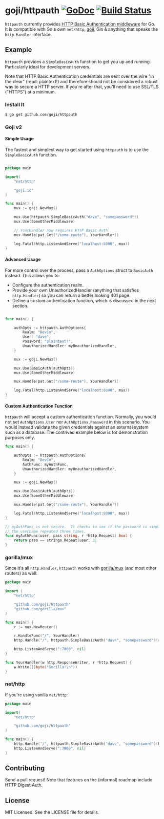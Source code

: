 # goji/httpauth [![GoDoc](https://godoc.org/github.com/goji/httpauth?status.svg)](https://godoc.org/github.com/goji/httpauth) [![Build Status](https://travis-ci.org/goji/httpauth.svg)](https://travis-ci.org/goji/httpauth)

`httpauth` currently provides [HTTP Basic Authentication middleware](http://tools.ietf.org/html/rfc2617) for Go. It is compatible with Go's own `net/http`, [goji](https://goji.io), Gin & anything that speaks the `http.Handler` interface.

## Example

`httpauth` provides a `SimpleBasicAuth` function to get you up and running. Particularly ideal for development servers.

Note that HTTP Basic Authentication credentials are sent over the wire "in the clear" (read: plaintext!) and therefore should not be considered a robust way to secure a HTTP server. If you're after that, you'll need to use SSL/TLS ("HTTPS") at a minimum.

### Install It

```sh
$ go get github.com/goji/httpauth
```

### Goji v2

#### Simple Usage

The fastest and simplest way to get started using `httpauth` is to use the
`SimpleBasicAuth` function.

```go

package main

import(
    "net/http"

    "goji.io"
)

func main() {
    mux := goji.NewMux()

    mux.Use(httpauth.SimpleBasicAuth("dave", "somepassword"))
    mux.Use(SomeOtherMiddleware)

    // YourHandler now requires HTTP Basic Auth
    mux.Handle(pat.Get("/some-route"), YourHandler))

    log.Fatal(http.ListenAndServe("localhost:8000", mux))
}
```

#### Advanced Usage

For more control over the process, pass a `AuthOptions` struct to `BasicAuth` instead. This allows you to:

* Configure the authentication realm.
* Provide your own UnauthorizedHandler (anything that satisfies `http.Handler`) so you can return a better looking 401 page.
* Define a custom authentication function, which is discussed in the next section.

```go

func main() {

    authOpts := httpauth.AuthOptions{
        Realm: "DevCo",
        User: "dave",
        Password: "plaintext!",
        UnauthorizedHandler: myUnauthorizedHandler,
    }

    mux := goji.NewMux()

    mux.Use(BasicAuth(authOpts))
    mux.Use(SomeOtherMiddleware)

    mux.Handle(pat.Get("/some-route"), YourHandler))

    log.Fatal(http.ListenAndServe("localhost:8000", mux))
}
```

#### Custom Authentication Function

`httpauth` will accept a custom authentication function.
Normally, you would not set `AuthOptions.User` nor `AuthOptions.Password` in this scenario.
You would instead validate the given credentials against an external system such as a database.
The contrived example below is for demonstration purposes only.

```go
func main() {

    authOpts := httpauth.AuthOptions{
        Realm: "DevCo",
        AuthFunc: myAuthFunc,
        UnauthorizedHandler: myUnauthorizedHandler,
    }

    mux := goji.NewMux()

    mux.Use(BasicAuth(authOpts))
    mux.Use(SomeOtherMiddleware)

    mux.Handle(pat.Get("/some-route"), YourHandler))

    log.Fatal(http.ListenAndServe("localhost:8000", mux))
}

// myAuthFunc is not secure.  It checks to see if the password is simply
// the username repeated three times.
func myAuthFunc(user, pass string, r *http.Request) bool {
    return pass == strings.Repeat(user, 3)
}
```

### gorilla/mux

Since it's all `http.Handler`, `httpauth` works with [gorilla/mux](https://github.com/gorilla/mux) (and most other routers) as well:

```go
package main

import (
	"net/http"

	"github.com/goji/httpauth"
	"github.com/gorilla/mux"
)

func main() {
	r := mux.NewRouter()

	r.HandleFunc("/", YourHandler)
	http.Handle("/", httpauth.SimpleBasicAuth("dave", "somepassword")(r))

	http.ListenAndServe(":7000", nil)
}

func YourHandler(w http.ResponseWriter, r *http.Request) {
	w.Write([]byte("Gorilla!\n"))
}
```

### net/http

If you're using vanilla `net/http`:

```go
package main

import(
	"net/http"

	"github.com/goji/httpauth"
)

func main() {
	http.Handle("/", httpauth.SimpleBasicAuth("dave", "somepassword")(http.HandlerFunc(YourHandler)))
	http.ListenAndServe(":7000", nil)
}
```

## Contributing

Send a pull request! Note that features on the (informal) roadmap include HTTP Digest Auth.

## License

MIT Licensed. See the LICENSE file for details.
